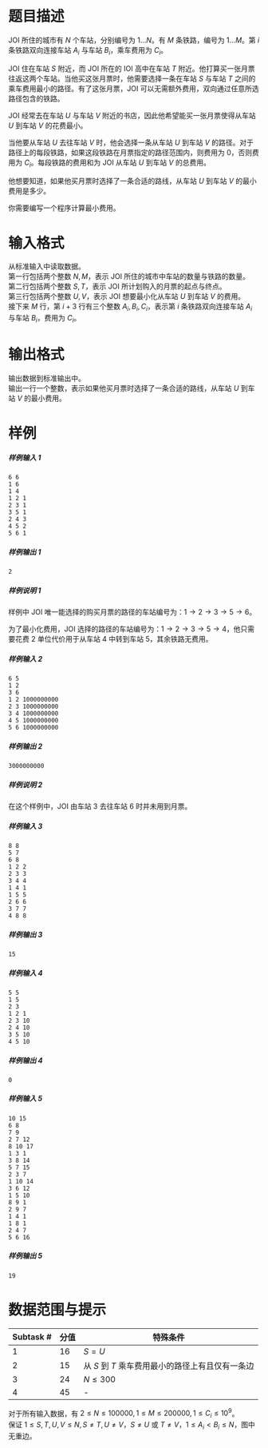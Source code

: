 
# 题目描述

JOI 所住的城市有 $N$ 个车站，分别编号为 $1 \dots N$。有 $M$ 条铁路，编号为 $1 \dots M$。第 $i$ 条铁路双向连接车站 $A_i$ 与车站 $B_i$，乘车费用为 $C_i$。

JOI 住在车站 $S$ 附近，而 JOI 所在的 IOI 高中在车站 $T$ 附近。他打算买一张月票往返这两个车站。当他买这张月票时，他需要选择一条在车站 $S$ 与车站 $T$ 之间的乘车费用最小的路径。有了这张月票，JOI 可以无需额外费用，双向通过任意所选路径包含的铁路。

JOI 经常去在车站 $U$ 与车站 $V$ 附近的书店，因此他希望能买一张月票使得从车站 $U$ 到车站 $V$ 的花费最小。

当他要从车站 $U$ 去往车站 $V$ 时，他会选择一条从车站 $U$ 到车站 $V$ 的路径。对于路径上的每段铁路，如果这段铁路在月票指定的路径范围内，则费用为 $0$，否则费用为 $C_i$。每段铁路的费用和为 JOI 从车站 $U$ 到车站 $V$ 的总费用。

他想要知道，如果他买月票时选择了一条合适的路线，从车站 $U$ 到车站 $V$ 的最小费用是多少。

你需要编写一个程序计算最小费用。

# 输入格式

从标准输入中读取数据。  
第一行包括两个整数 $N, M$，表示 JOI 所住的城市中车站的数量与铁路的数量。  
第二行包括两个整数 $S, T$，表示 JOI 所计划购入的月票的起点与终点。  
第三行包括两个整数 $U, V$，表示 JOI 想要最小化从车站 $U$ 到车站 $V$ 的费用。  
接下来 $M$ 行，第 $i+3$ 行有三个整数 $A_i, B_i, C_i$，表示第 $i$ 条铁路双向连接车站 $A_i$ 与车站 $B_i$，费用为 $C_i$。

# 输出格式

输出数据到标准输出中。  
输出一行一个整数，表示如果他买月票时选择了一条合适的路线，从车站 $U$ 到车站 $V$ 的最小费用。

# 样例

##### 样例输入 1

```plain
6 6
1 6
1 4
1 2 1
2 3 1
3 5 1
2 4 3
4 5 2
5 6 1
```

##### 样例输出 1

```plain
2
```

##### 样例说明 1

样例中 JOI 唯一能选择的购买月票的路径的车站编号为：$1→2→3→5→6$。

为了最小化费用，JOI 选择的路径的车站编号为：$1→2→3→5→4$，他只需要花费 $2$ 单位代价用于从车站 $4$ 中转到车站 $5$，其余铁路无费用。

##### 样例输入 2

```plain
6 5
1 2
3 6
1 2 1000000000
2 3 1000000000
3 4 1000000000
4 5 1000000000
5 6 1000000000
```

##### 样例输出 2

```plain
3000000000
```

##### 样例说明 2

在这个样例中，JOI 由车站 $3$ 去往车站 $6$ 时并未用到月票。

##### 样例输入 3

```plain
8 8
5 7
6 8
1 2 2
2 3 3
3 4 4
1 4 1
1 5 5
2 6 6
3 7 7
4 8 8
```

##### 样例输出 3

```plain
15
```

##### 样例输入 4

```plain
5 5
1 5
2 3
1 2 1
2 3 10
2 4 10
3 5 10
4 5 10
```

##### 样例输出 4

```plain
0
```

##### 样例输入 5

```plain
10 15
6 8
7 9
2 7 12
8 10 17
1 3 1
3 8 14
5 7 15
2 3 7
1 10 14
3 6 12
1 5 10
8 9 1
2 9 7
1 4 1
1 8 1
2 4 7
5 6 16
```

##### 样例输出 5

```plain
19
```

# 数据范围与提示

|Subtask #|分值|特殊条件|
|-|-|-|
|1|16|$S = U$|
|2|15|从 $S$ 到 $T$ 乘车费用最小的路径上有且仅有一条边|
|3|24|$N \le 300$|
|4|45|-|

对于所有输入数据，有 $2 \le N \le 100000, 1 \le M \le 200000, 1 \le C_i \le {10}^9$。  
保证 $1 \le S, T, U, V \le N, S \ne T, U \ne V$，$S \ne U$ 或 $T \ne V$，$1 \le A_i < B_i \le N$，图中无重边。

